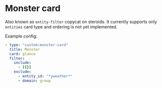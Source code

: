 # Monster card

Also known as `entity-filter` copycat on steroids. It currently supports only `entities` card type and ordering is not yet implemented.

Example config:

```yaml
- type: "custom:monster-card"
  title: Monster
  card: glance
  filter:
    include:
      - [{}]
    exclude:
      - entity_id: "*yweather*"
      - domain: group
```